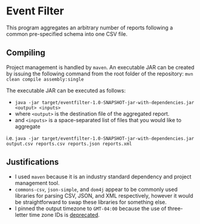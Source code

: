 # Event Filter

This program aggregates an arbitrary number of reports following a common pre-specified schema into one CSV file.

## Compiling
Project management is handled by `maven`. An executable JAR can be created by issuing the following command from the root folder of the repository: `mvn clean compile assembly:single`
 
The executable JAR can be executed as follows: 
- `java -jar target/eventfilter-1.0-SNAPSHOT-jar-with-dependencies.jar <output> <inputs>`
- where `<output>` is the destination file of the aggregated report.
- and `<inputs>` is a space-separated list of files that you would like to aggregate

i.e. `java -jar target/eventfilter-1.0-SNAPSHOT-jar-with-dependencies.jar output.csv reports.csv reports.json reports.xml`

## Justifications
- I used `maven` because it is an industry standard dependency and project management tool.
- `commons-csv`, `json-simple`, and `dom4j` appear to be commonly used libraries for parsing CSV, JSON, and XML respectively, however it would be straightforward to swap these libraries for something else.
- I pinned the output timezone to `GMT-04:00` because the use of three-letter time zone IDs is [deprecated](https://docs.oracle.com/javase/7/docs/api/java/util/TimeZone.html).